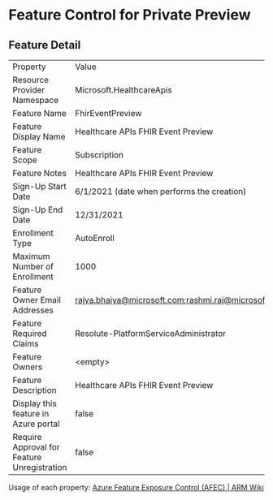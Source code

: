 # Feature Control for Private Preview

## Feature Detail
|||
|-|-|
 | Property | Value |
 | Resource Provider Namespace | Microsoft.HealthcareApis |
 | Feature Name | FhirEventPreview |
 | Feature Display Name | Healthcare APIs FHIR Event Preview |
 | Feature Scope | Subscription |
 | Feature Notes | Healthcare APIs FHIR Event Preview |
 | Sign-Up Start Date | 6/1/2021 (date when performs the creation) |
 | Sign-Up End Date | 12/31/2021 |
 | Enrollment Type | AutoEnroll |
 | Maximum Number of Enrollment | 1000 |
 | Feature Owner Email Addresses | rajya.bhaiya@microsoft.com;rashmi.raj@microsoft.com;duburson@microsoft.com;teli@microsoft.com |
 | Feature Required Claims | Resolute-PlatformServiceAdministrator |
 | Feature Owners  | \<empty> |
 | Feature Description | Healthcare APIs FHIR Event Preview |
 | Display this feature in Azure portal | false |
 | Require Approval for Feature Unregistration | false |

Usage of each property: [Azure Feature Exposure Control (AFEC) | ARM Wiki](https://armwiki.azurewebsites.net/.auth/login/aad/callback)
